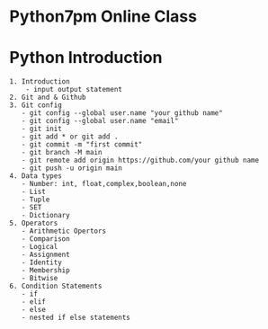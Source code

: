# Python7pm Online Class

# Python Introduction

    1. Introduction
        - input output statement
    2. Git and & Github 
    3. Git config
       - git config --global user.name "your github name"
       - git config --global user.name "email"
       - git init
       - git add * or git add .
       - git commit -m "first commit"
       - git branch -M main
       - git remote add origin https://github.com/your github name
       - git push -u origin main
    4. Data types
       - Number: int, float,complex,boolean,none
       - List
       - Tuple
       - SET
       - Dictionary
    5. Operators
       - Arithmetic Opertors
       - Comparison
       - Logical 
       - Assignment 
       - Identity
       - Membership
       - Bitwise 
    6. Condition Statements 
       - if 
       - elif
       - else
       - nested if else statements






